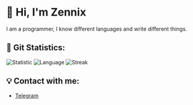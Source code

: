 # 👋 Hi, I'm Zennix
I am a programmer, I know different languages and write different things.

## 🧸 Git Statistics:
![Statistic](https://github-readme-stats.vercel.app/api?username=SetScript&&show_icons=true&theme=radical)
![Language](https://github-readme-stats.vercel.app/api/top-langs/?username=SetScript&&layout=compact&theme=radical)
![Streak](https://github-readme-streak-stats.herokuapp.com/?user=setscript&&layout=compact&theme=radical)

## 💡 Contact with me:
- [Telegram](https://t.me/z3nn1x/)
